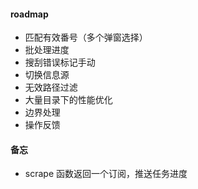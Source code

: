 #### roadmap

- 匹配有效番号（多个弹窗选择）
- 批处理进度
- 搜刮错误标记手动
- 切换信息源
- 无效路径过滤
- 大量目录下的性能优化
- 边界处理
- 操作反馈

#### 备忘

- scrape 函数返回一个订阅，推送任务进度

